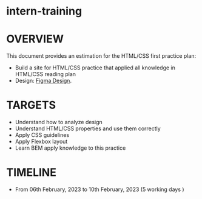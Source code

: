 # intern-training
 
# OVERVIEW 
This document provides an estimation for the HTML/CSS first practice plan: 
- Build a site for HTML/CSS practice that applied all knowledge in HTML/CSS reading plan
- Design: [Figma Design](https://www.figma.com/file/D65OHCz4xqAK1Y4FF4TLmaS2/Hofmann-UI-Kit?node-id=1%3A678&t=HlrdRFt68zczjv4b-0).
 
 
# TARGETS 
- Understand how to analyze design
- Understand HTML/CSS properties and use them correctly
- Apply CSS guidelines
- Apply Flexbox layout
- Learn BEM apply knowledge to this practice
 
 
# TIMELINE 
- From 06th February,  2023 to 10th  February, 2023 (5 working days ) 
